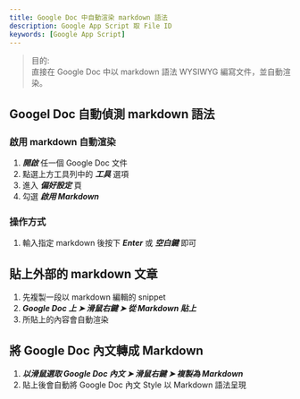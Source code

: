 ```yaml
---
title: Google Doc 中自動渲染 markdown 語法
description: Google App Script 取 File ID
keywords: [Google App Script] 
---
```


> 目的:   
> 直接在 Google Doc 中以 markdown 語法 WYSIWYG 編寫文件，並自動渲染。 
> 

## Googel Doc 自動偵測 markdown 語法
### 啟用 markdown 自動渲染
1. ___開啟___ 任一個 Google Doc 文件
1. 點選上方工具列中的 ___工具___ 選項
1. 進入 ___偏好設定___ 頁
1. 勾選 ___啟用 Markdown___

### 操作方式
1. 輸入指定 markdown 後按下 ___Enter___ 或 ___空白鍵___ 即可

## 貼上外部的 markdown 文章
1. 先複製一段以 markdown 編輯的 snippet
1. ___Google Doc 上 ➤ 滑鼠右鍵 ➤ 從 Markdown 貼上___
1. 所貼上的內容會自動渲染

## 將 Google Doc 內文轉成 Markdown
1. ___以滑鼠選取 Google Doc 內文  ➤ 滑鼠右鍵 ➤ 複製為 Markdown___
2. 貼上後會自動將 Google Doc 內文 Style 以 Markdown 語法呈現
